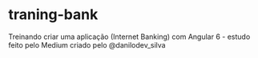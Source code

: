 # traning-bank
Treinando criar uma aplicação (Internet Banking) com Angular 6 - estudo feito pelo Medium criado pelo @danilodev_silva
